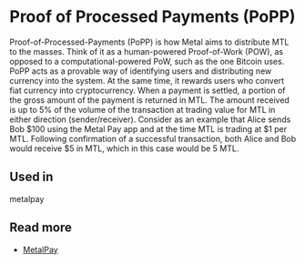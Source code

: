 # Proof of Processed Payments \(PoPP\)

Proof-of-Processed-Payments \(PoPP\) is how Metal aims to distribute MTL to the masses. Think of it as a human-powered Proof-of-Work \(POW\), as opposed to a computational-powered PoW, such as the one Bitcoin uses. PoPP acts as a provable way of identifying users and distributing new currency into the system. At the same time, it rewards users who convert fiat currency into cryptocurrency. When a payment is settled, a portion of the gross amount of the payment is returned in MTL. The amount received is up to 5% of the volume of the transaction at trading value for MTL in either direction \(sender/receiver\). Consider as an example that Alice sends Bob $100 using the Metal Pay app and at the time MTL is trading at $1 per MTL. Following confirmation of a successful transaction, both Alice and Bob would receive $5 in MTL, which in this case would be 5 MTL.

## Used in

metalpay

## Read more

* [MetalPay](https://support.metalpay.com/hc/en-us/articles/115000369474-What-is-PoPP-)

